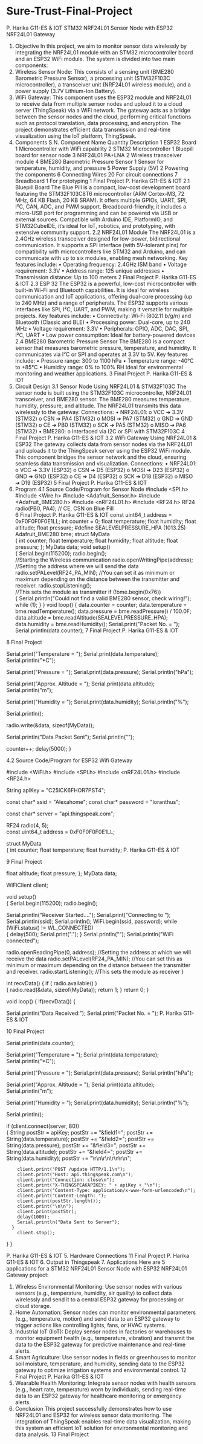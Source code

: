 # Sure-Trust-Final-Project
P. Harika G11-ES & IOT 
STM32 NRF24L01 Sensor Node with 
ESP32 NRF24L01 Gateway 
1. Objective 
In this project, we aim to monitor sensor data wirelessly by integrating the NRF24L01 module 
with an STM32 microcontroller board and an ESP32 WiFi module. The system is divided into 
two main components: 
1. Wireless Sensor Node: This consists of a sensing unit (BME280 Barometric Pressure 
Sensor), a processing unit (STM32F103C microcontroller), a transceiver unit 
(NRF24L01 wireless module), and a power supply (3.7V Lithium-Ion Battery). 
2. WiFi Gateway: This component uses the ESP32 module and NRF24L01 to receive 
data from multiple sensor nodes and upload it to a cloud server (ThingSpeak) via a WiFi 
network. The gateway acts as a bridge between the sensor nodes and the cloud, 
performing critical functions such as protocol translation, data processing, and 
encryption. 
The project demonstrates efficient data transmission and real-time visualization using the IoT 
platform, ThingSpeak. 
2. Components 
S.N. Component Name 
Quantity Description 
1 
ESP32 Board 
1 
Microcontroller with WiFi capability 
2 
STM32 Microcontroller 
1 
Bluepill board for sensor node 
3 
NRF24L01 PA+LNA 
2 
Wireless transceiver module 
4 
BME280 Barometric Pressure 
Sensor 
1 
Sensor for temperature, humidity, and 
pressure 
5 
Power Supply (5V) 
2 
Powering the components 
6 
Connecting Wires 
20 
For circuit connections 
7 
Breadboard 
1 
For prototyping 
1 
Final Project 
P. Harika G11-ES & IOT 
2.1 Bluepill Board 
The Blue Pill is a compact, low-cost development board featuring the STM32F103C8T6 
microcontroller (ARM Cortex-M3, 72 MHz, 64 KB Flash, 20 KB SRAM). It offers multiple 
GPIOs, UART, SPI, I²C, CAN, ADC, and PWM support. Breadboard-friendly, it includes a 
micro-USB port for programming and can be powered via USB or external sources. 
Compatible with Arduino IDE, PlatformIO, and STM32CubeIDE, it’s ideal for IoT, 
robotics, and prototyping, with extensive community support. 
2.2 NRF24L01 Module 
The NRF24L01 is a 2.4GHz wireless transceiver designed for low-power, bidirectional 
communication. It supports a SPI interface (with 5V-tolerant pins) for compatibility with 
microcontrollers like STM32 and Arduino, and can communicate with up to six modules, 
enabling mesh networking. Key features include: 
• Operating frequency: 2.4GHz ISM band 
• Voltage requirement: 3.3V 
• Address range: 125 unique addresses 
• Transmission distance: Up to 100 meters 
2 
Final Project 
P. Harika G11-ES & IOT 
2.3 ESP 32 
The ESP32 is a powerful, low-cost microcontroller with built-in Wi-Fi and Bluetooth 
capabilities. It is ideal for wireless communication and IoT applications, offering dual-core 
processing (up to 240 MHz) and a range of peripherals. The ESP32 supports various 
interfaces like SPI, I²C, UART, and PWM, making it versatile for multiple projects. Key 
features include: 
• Connectivity: Wi-Fi (802.11 b/g/n) and Bluetooth (Classic and BLE) 
• Processing power: Dual-core, up to 240 MHz 
• Voltage requirement: 3.3V 
• Peripherals: GPIO, ADC, DAC, SPI, I²C, UART 
• Low power consumption: Ideal for battery-powered devices 
2.4 BME280 Barometric Pressure Sensor 
The BME280 is a compact sensor that measures barometric pressure, temperature, and 
humidity. It communicates via I²C or SPI and operates at 3.3V to 5V. Key features include: 
• Pressure range: 300 to 1100 hPa 
• Temperature range: -40°C to +85°C 
• Humidity range: 0% to 100% RH Ideal for environmental monitoring and weather 
applications. 
3 
Final Project 
P. Harika G11-ES & IOT 
3. Circuit Design 
3.1 Sensor Node Using NRF24L01 & STM32F103C 
The sensor node is built using the STM32F103C microcontroller, NRF24L01 transceiver, and 
BME280 sensor. The BME280 measures temperature, humidity, pressure, and altitude. The 
NRF24L01 transmits this data wirelessly to the gateway. 
Connections: 
• NRF24L01: 
o VCC ➔ 3.3V (STM32) 
o CSN ➔ PA4 (STM32) 
o MOSI ➔ PA7 (STM32) 
o GND ➔ GND (STM32) 
o CE ➔ PB0 (STM32) 
o SCK ➔ PA5 (STM32) 
o MISO ➔ PA6 (STM32) 
• BME280: 
o Interfaced via I2C or SPI with STM32F103C 
4 
Final Project 
P. Harika G11-ES & IOT 
3.2 WiFi Gateway Using NRF24L01 & ESP32 
The gateway collects data from sensor nodes via the NRF24L01 and uploads it to the 
ThingSpeak server using the ESP32 WiFi module. This component bridges the sensor network 
and the cloud, ensuring seamless data transmission and visualization. 
Connections: 
• NRF24L01: 
o VCC ➔ 3.3V (ESP32) 
o CSN ➔ D5 (ESP32) 
o MOSI ➔ D23 (ESP32) 
o GND ➔ GND (ESP32) 
o CE ➔ D4 (ESP32) 
o SCK ➔ D18 (ESP32) 
o MISO ➔ D19 (ESP32) 
5 
Final Project 
P. Harika G11-ES & IOT 
4. Program 
4.1 Source Code/Program for Sensor Node 
#include <SPI.h> 
#include <Wire.h> 
#include <Adafruit_Sensor.h> 
#include <Adafruit_BME280.h> 
#include <nRF24L01.h> 
#include <RF24.h> 
RF24 radio(PB0, PA4); // CE, CSN on Blue Pill  
6 
Final Project 
P. Harika G11-ES & IOT 
const uint64_t address = 0xF0F0F0F0E1LL; 
int counter = 0; 
float temperature; 
float humidity; 
float altitude; 
float pressure; 
#define SEALEVELPRESSURE_HPA (1013.25) 
Adafruit_BME280 bme; 
struct MyData  
{ 
int counter; 
float temperature; 
float humidity; 
float altitude; 
float pressure; 
}; 
MyData data; 
void setup()  
{ 
Serial.begin(115200); 
radio.begin();                  
//Starting the Wireless communication 
radio.openWritingPipe(address); //Setting the address where we will send the data 
radio.setPALevel(RF24_PA_MIN);  //You can set it as minimum or maximum depending on the 
distance between the transmitter and receiver. 
radio.stopListening();          
//This sets the module as transmitter 
if (!bme.begin(0x76))  
{ 
Serial.println("Could not find a valid BME280 sensor, check wiring!"); 
while (1); 
} 
} 
void loop() 
{ 
data.counter = counter; 
data.temperature = bme.readTemperature(); 
data.pressure = bme.readPressure() / 100.0F; 
data.altitude = bme.readAltitude(SEALEVELPRESSURE_HPA); 
data.humidity = bme.readHumidity(); 
Serial.print("Packet No. = "); 
Serial.println(data.counter); 
7 
Final Project 
P. Harika G11-ES & IOT 
 
 
8 Final Project 
 
   
  Serial.print("Temperature = "); 
  Serial.print(data.temperature); 
  Serial.println("*C"); 
  
  Serial.print("Pressure = "); 
  Serial.print(data.pressure); 
  Serial.println("hPa"); 
  
  Serial.print("Approx. Altitude = "); 
  Serial.print(data.altitude); 
  Serial.println("m"); 
  
  Serial.print("Humidity = "); 
  Serial.print(data.humidity); 
  Serial.println("%"); 
  
  Serial.println(); 
   
  radio.write(&data, sizeof(MyData)); 
   
  Serial.println("Data Packet Sent"); 
  Serial.println(""); 
   
  counter++; 
  delay(5000); 
} 
 
4.2 Source Code/Program for ESP32 Wifi Gateway 
 
#include <WiFi.h> 
#include <SPI.h> 
#include <nRF24L01.h> 
#include <RF24.h> 
  
String apiKey = "C25ICK6FHOR7PST4"; 
  
const char* ssid = "Alexahome"; 
const char* password = "loranthus"; 
  
const char* server = "api.thingspeak.com"; 
  
RF24 radio(4, 5);  
const uint64_t address = 0xF0F0F0F0E1LL; 
  
struct MyData  
{ 
  int counter; 
  float temperature; 
  float humidity; 
P. Harika G11-ES & IOT 
 
 
9 Final Project 
 
  float altitude; 
  float pressure; 
}; 
MyData data; 
  
WiFiClient client; 
  
void setup()  
{ 
  Serial.begin(115200); 
  radio.begin(); 
   
  
  Serial.println("Receiver Started...."); 
  Serial.print("Connecting to "); 
  Serial.println(ssid); 
  Serial.println(); 
  WiFi.begin(ssid, password); 
  while (WiFi.status() != WL_CONNECTED)  
  { 
    delay(500); 
    Serial.print("."); 
  } 
  Serial.println(""); 
  Serial.println("WiFi connected"); 
  
  radio.openReadingPipe(0, address);   //Setting the address at which we will receive the data 
  radio.setPALevel(RF24_PA_MIN);       //You can set this as minimum or maximum depending 
on the distance between the transmitter and receiver. 
  radio.startListening();              //This sets the module as receiver 
} 
  
int recvData() 
{ 
  if ( radio.available() )  
  { 
    radio.read(&data, sizeof(MyData)); 
    return 1; 
    } 
    return 0; 
} 
  
  
void loop() 
{ 
  if(recvData()) 
  { 
  
  Serial.println("Data Received:"); 
  Serial.print("Packet No. = "); 
P. Harika G11-ES & IOT 
 
 
10 Final Project 
 
  Serial.println(data.counter); 
   
  Serial.print("Temperature = "); 
  Serial.print(data.temperature); 
  Serial.println("*C"); 
  
  Serial.print("Pressure = "); 
  Serial.print(data.pressure); 
  Serial.println("hPa"); 
  
  Serial.print("Approx. Altitude = "); 
  Serial.print(data.altitude); 
  Serial.println("m"); 
  
  Serial.print("Humidity = "); 
  Serial.print(data.humidity); 
  Serial.println("%"); 
  
  Serial.println(); 
  
  if (client.connect(server, 80))  
  { 
        String postStr = apiKey; 
        postStr += "&field1="; 
        postStr += String(data.temperature); 
        postStr += "&field2="; 
        postStr += String(data.pressure); 
        postStr += "&field3="; 
        postStr += String(data.altitude); 
        postStr += "&field4="; 
        postStr += String(data.humidity); 
        postStr += "\r\n\r\n\r\n\r\n"; 
         
        client.print("POST /update HTTP/1.1\n"); 
        client.print("Host: api.thingspeak.com\n"); 
        client.print("Connection: close\n"); 
        client.print("X-THINGSPEAKAPIKEY: " + apiKey + "\n"); 
        client.print("Content-Type: application/x-www-form-urlencoded\n"); 
        client.print("Content-Length: "); 
        client.print(postStr.length()); 
        client.print("\n\n"); 
        client.print(postStr); 
        delay(1000); 
        Serial.println("Data Sent to Server"); 
      } 
        client.stop(); 
  } 
} 
 
P. Harika G11-ES & IOT 
5. Hardware Connections 
11 
Final Project 
P. Harika G11-ES & IOT 
6. Output in Thingspeak 
7. Applications 
Here are 5 applications for a STM32 NRF24L01 Sensor Node with ESP32 NRF24L01 
Gateway project: 
1. Wireless Environmental Monitoring: Use sensor nodes with various sensors (e.g., 
temperature, humidity, air quality) to collect data wirelessly and send it to a central 
ESP32 gateway for processing or cloud storage. 
2. Home Automation: Sensor nodes can monitor environmental parameters (e.g., 
temperature, motion) and send data to an ESP32 gateway to trigger actions like 
controlling lights, fans, or HVAC systems. 
3. Industrial IoT (IIoT): Deploy sensor nodes in factories or warehouses to monitor 
equipment health (e.g., temperature, vibration) and transmit the data to the ESP32 
gateway for predictive maintenance and real-time alerts. 
4. Smart Agriculture: Use sensor nodes in fields or greenhouses to monitor soil 
moisture, temperature, and humidity, sending data to the ESP32 gateway to optimize 
irrigation systems and environmental control. 
12 
Final Project 
P. Harika G11-ES & IOT 
5. Wearable Health Monitoring: Integrate sensor nodes with health sensors (e.g., heart 
rate, temperature) worn by individuals, sending real-time data to an ESP32 gateway 
for healthcare monitoring or emergency alerts. 
8. Conclusion 
This project successfully demonstrates how to use NRF24L01 and ESP32 for wireless sensor 
data monitoring. The integration of ThingSpeak enables real-time data visualization, making 
this system an efficient IoT solution for environmental monitoring and data analysis. 
13 
Final Project 
